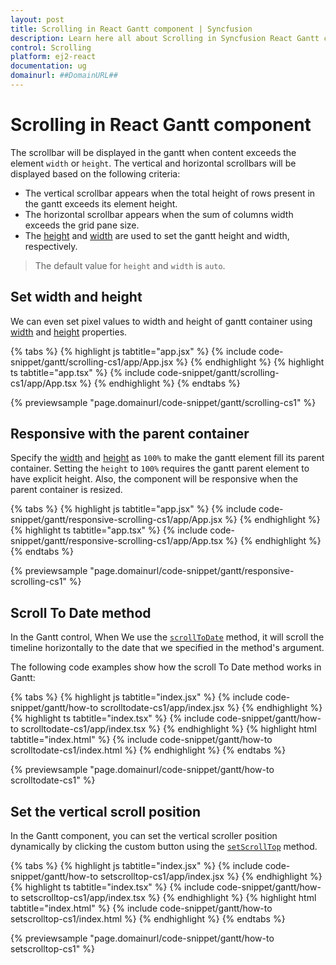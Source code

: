 ```yaml
---
layout: post
title: Scrolling in React Gantt component | Syncfusion
description: Learn here all about Scrolling in Syncfusion React Gantt component of Syncfusion Essential JS 2 and more.
control: Scrolling 
platform: ej2-react
documentation: ug
domainurl: ##DomainURL##
---
```


# Scrolling in React Gantt component

The scrollbar will be displayed in the gantt when content exceeds the element `width` or `height`. The vertical and horizontal scrollbars will be displayed based on the following criteria:

* The vertical scrollbar appears when the total height of rows present in the gantt exceeds its element height.
* The horizontal scrollbar appears when the sum of columns width exceeds the grid pane size.
* The [height](https://ej2.syncfusion.com/react/documentation/api/gantt/#height) and [width](https://ej2.syncfusion.com/react/documentation/api/gantt/#width) are used to set the gantt height and width, respectively.

> The default value for `height` and `width` is `auto`.

## Set width and height

We can even set pixel values to width and height of gantt container using [width](https://ej2.syncfusion.com/react/documentation/api/gantt/#width) and [height](https://ej2.syncfusion.com/react/documentation/api/gantt/#height) properties.

{% tabs %}
{% highlight js tabtitle="app.jsx" %}
{% include code-snippet/gantt/scrolling-cs1/app/App.jsx %}
{% endhighlight %}
{% highlight ts tabtitle="app.tsx" %}
{% include code-snippet/gantt/scrolling-cs1/app/App.tsx %}
{% endhighlight %}
{% endtabs %}

 {% previewsample "page.domainurl/code-snippet/gantt/scrolling-cs1" %}

## Responsive with the parent container

Specify the [width](https://ej2.syncfusion.com/react/documentation/api/gantt/#width) and [height](https://ej2.syncfusion.com/react/documentation/api/gantt/#height) as `100%` to make the gantt element fill its parent container.
Setting the `height` to `100%` requires the gantt parent element to have explicit height. Also, the component will be responsive when the parent container is resized.

{% tabs %}
{% highlight js tabtitle="app.jsx" %}
{% include code-snippet/gantt/responsive-scrolling-cs1/app/App.jsx %}
{% endhighlight %}
{% highlight ts tabtitle="app.tsx" %}
{% include code-snippet/gantt/responsive-scrolling-cs1/app/App.tsx %}
{% endhighlight %}
{% endtabs %}

 {% previewsample "page.domainurl/code-snippet/gantt/responsive-scrolling-cs1" %}

## Scroll To Date method

In the Gantt control, When We use the [`scrollToDate`](https://ej2.syncfusion.com/documentation/api/gantt/#scrolltodate) method, it will scroll the timeline horizontally to the date that we specified in the method's argument.

The following code examples show how the scroll To Date method works in Gantt:

{% tabs %}
{% highlight js tabtitle="index.jsx" %}
{% include code-snippet/gantt/how-to scrolltodate-cs1/app/index.jsx %}
{% endhighlight %}
{% highlight ts tabtitle="index.tsx" %}
{% include code-snippet/gantt/how-to scrolltodate-cs1/app/index.tsx %}
{% endhighlight %}
{% highlight html tabtitle="index.html" %}
{% include code-snippet/gantt/how-to scrolltodate-cs1/index.html %}
{% endhighlight %}
{% endtabs %}
        
{% previewsample "page.domainurl/code-snippet/gantt/how-to scrolltodate-cs1" %}

## Set the vertical scroll position

In the Gantt component, you can set the vertical scroller position dynamically by clicking the custom button using the [`setScrollTop`](https://ej2.syncfusion.com/react/documentation/api/gantt/#setscrolltop) method.

{% tabs %}
{% highlight js tabtitle="index.jsx" %}
{% include code-snippet/gantt/how-to setscrolltop-cs1/app/index.jsx %}
{% endhighlight %}
{% highlight ts tabtitle="index.tsx" %}
{% include code-snippet/gantt/how-to setscrolltop-cs1/app/index.tsx %}
{% endhighlight %}
{% highlight html tabtitle="index.html" %}
{% include code-snippet/gantt/how-to setscrolltop-cs1/index.html %}
{% endhighlight %}
{% endtabs %}
        
{% previewsample "page.domainurl/code-snippet/gantt/how-to setscrolltop-cs1" %}